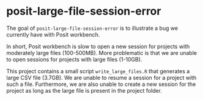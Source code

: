 
# posit-large-file-session-error


The goal of `posit-large-file-session-error` is to illustrate a bug we currently have with Posit workbench.

In short, Posit workbench is slow to open a new session for projects with moderately large files (100-500MB).
More problematic is that we are unable to open sessions for projects with large files (1-10GB).

This project contains a small script `write_large_files.R` that generates a large CSV file (3.7GB).
We are unable to resume a session for a project with such a file.
Furthermore, we are also unable to create a new session for the project as long as the large file is present in the project folder.

